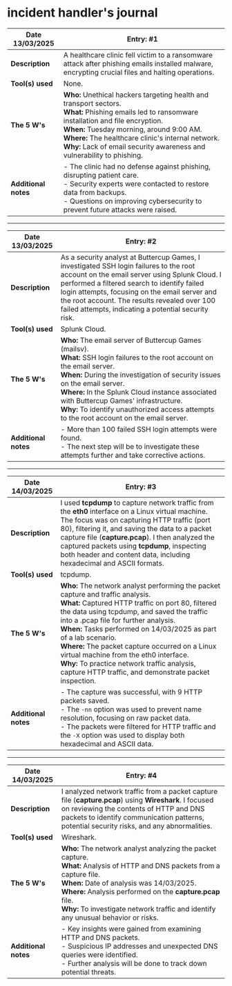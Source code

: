 # incident handler's journal

| **Date 13/03/2025** | Entry: #1 |
|-------------------|------------------------------------------------------------------|
| **Description**    | A healthcare clinic fell victim to a ransomware attack after phishing emails installed malware, encrypting crucial files and halting operations. |
| **Tool(s) used**   | None. |
| **The 5 W's**      | **Who:** Unethical hackers targeting health and transport sectors. <br> **What:** Phishing emails led to ransomware installation and file encryption. <br> **When:** Tuesday morning, around 9:00 AM. <br> **Where:** The healthcare clinic's internal network. <br> **Why:** Lack of email security awareness and vulnerability to phishing. |
| **Additional notes** | - The clinic had no defense against phishing, disrupting patient care. <br> - Security experts were contacted to restore data from backups. <br> - Questions on improving cybersecurity to prevent future attacks were raised. |

---

| **Date 13/03/2025** | Entry: #2 |
|-------------------|------------------------------------------------------------------|
| **Description**    | As a security analyst at Buttercup Games, I investigated SSH login failures to the root account on the email server using Splunk Cloud. I performed a filtered search to identify failed login attempts, focusing on the email server and the root account. The results revealed over 100 failed attempts, indicating a potential security risk. |
| **Tool(s) used**   | Splunk Cloud. |
| **The 5 W's**      | **Who:** The email server of Buttercup Games (mailsv). <br> **What:** SSH login failures to the root account on the email server. <br> **When:** During the investigation of security issues on the email server. <br> **Where:** In the Splunk Cloud instance associated with Buttercup Games' infrastructure. <br> **Why:** To identify unauthorized access attempts to the root account on the email server. |
| **Additional notes** | - More than 100 failed SSH login attempts were found. <br> - The next step will be to investigate these attempts further and take corrective actions. |

---

| **Date 14/03/2025** | Entry: #3 |
|-------------------|------------------------------------------------------------------|
| **Description**    | I used **tcpdump** to capture network traffic from the **eth0** interface on a Linux virtual machine. The focus was on capturing HTTP traffic (port 80), filtering it, and saving the data to a packet capture file (**capture.pcap**). I then analyzed the captured packets using **tcpdump**, inspecting both header and content data, including hexadecimal and ASCII formats. |
| **Tool(s) used**   | tcpdump. |
| **The 5 W's**      | **Who:** The network analyst performing the packet capture and traffic analysis. <br> **What:** Captured HTTP traffic on port 80, filtered the data using tcpdump, and saved the traffic into a .pcap file for further analysis. <br> **When:** Tasks performed on 14/03/2025 as part of a lab scenario. <br> **Where:** The packet capture occurred on a Linux virtual machine from the eth0 interface. <br> **Why:** To practice network traffic analysis, capture HTTP traffic, and demonstrate packet inspection. |
| **Additional notes** | - The capture was successful, with 9 HTTP packets saved. <br> - The `-nn` option was used to prevent name resolution, focusing on raw packet data. <br> - The packets were filtered for HTTP traffic and the `-X` option was used to display both hexadecimal and ASCII data. |

---

| **Date 14/03/2025** | Entry: #4 |
|-------------------|------------------------------------------------------------------|
| **Description**    | I analyzed network traffic from a packet capture file (**capture.pcap**) using **Wireshark**. I focused on reviewing the contents of HTTP and DNS packets to identify communication patterns, potential security risks, and any abnormalities. |
| **Tool(s) used**   | Wireshark. |
| **The 5 W's**      | **Who:** The network analyst analyzing the packet capture. <br> **What:** Analysis of HTTP and DNS packets from a capture file. <br> **When:** Date of analysis was 14/03/2025. <br> **Where:** Analysis performed on the **capture.pcap** file. <br> **Why:** To investigate network traffic and identify any unusual behavior or risks. |
| **Additional notes** | - Key insights were gained from examining HTTP and DNS packets. <br> - Suspicious IP addresses and unexpected DNS queries were identified. <br> - Further analysis will be done to track down potential threats. |
